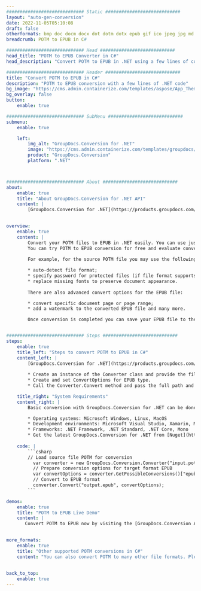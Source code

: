```yaml
---
############################# Static ############################
layout: "auto-gen-conversion"
date: 2022-11-05T05:10:08
draft: false
otherformats: bmp doc docm docx dot dotm dotx epub gif ico jpeg jpg md odt ott pdf png psd rtf tex tif tiff txt xps
breadcrumb: POTM to EPUB in C#

############################# Head ############################
head_title: "POTM to EPUB Converter in C#"
head_description: "Convert POTM to EPUB in .NET using a few lines of code. Use the GroupDocs Document Conversion API to convert over 160 file formats."

############################# Header ############################
title: "Convert POTM to EPUB in C#"
description: "POTM to EPUB conversion with a few lines of .NET code"
bg_image: "https://cms.admin.containerize.com/templates/aspose/App_Themes/V3/images/bg/header1.png"
bg_overlay: false
button:
    enable: true

############################# SubMenu ############################
submenu:
    enable: true

    left:
        img_alt: "GroupDocs.Conversion for .NET"
        image: "https://cms.admin.containerize.com/templates/groupdocs/images/product-logos/90x90-noborder/groupdocs-conversion-net.png"
        product: "GroupDocs.Conversion"
        platform: ".NET"



############################# About ############################
about:
    enable: true
    title: "About GroupDocs.Conversion for .NET API"
    content: |
        [GroupDocs.Conversion for .NET](https://products.groupdocs.com/conversion/net/) can be used to convert Microsoft Word, Excel, PowerPoint, PDF, Visio and other formats. GroupDocs.Conversion is a standalone API that is suitable for back-end and internal systems where high performance is required. It does not depend on any software such as Microsoft or Open Office.
    

overview:
    enable: true
    content: |
        Convert your POTM files to EPUB in .NET easily. You can use just a couple of C# code lines in any platform of your choice like - Windows, Linux, macOS.
        You can try POTM to EPUB conversion for free and evaluate conversion results quality.  Along with simple file conversion scenarios you can try more advanced options for loading source POTM file and for saving output EPUB result. 
        
        For example, for the source POTM file you may use the following load options:

        * auto-detect file format;
        * specify password for protected files (if file format supports it);
        * replace missing fonts to preserve document appearance.
        
        There are also advanced convert options for the EPUB file:

        * convert specific document page or page range;
        * add a watermark to the converted EPUB file and many more.

        Once conversion is completed you can save your EPUB file to the local file path or any third-party storage like FTP, Amazon S3, Google Drive, Dropbox etc. Please note - to convert POTM to EPUB there is no need for any additional software installed - like MS Office, Open Office, Adobe Acrobat Reader etc.


############################# Steps ############################
steps:
    enable: true
    title_left: "Steps to convert POTM to EPUB in C#"
    content_left: |
        [GroupDocs.Conversion for .NET](https://products.groupdocs.com/conversion/net/) makes it easy for developers to convert a POTM file to EPUB with a few lines of code.
        
        * Create an instance of the Converter class and provide the file POTM with the full path
        * Create and set ConvertOptions for EPUB type.
        * Call the Converter.Convert method and pass the full path and format (EPUB) as a parameter

    title_right: "System Requirements"
    content_right: |
        Basic conversion with GroupDocs.Conversion for .NET can be done in just a few simple steps. Our APIs are supported on all major platforms and operating systems. Before executing the code below, make sure you have the following prerequisites installed on your system.

        * Operating systems: Microsoft Windows, Linux, MacOS
        * Development environments: Microsoft Visual Studio, Xamarin, MonoDevelop
        * Frameworks: .NET Framework, .NET Standard, .NET Core, Mono
        * Get the latest GroupDocs.Conversion for .NET from [Nuget](https://www.nuget.org/packages/groupdocs.conversion)
         
    code: |
        ```csharp    
        // Load source file POTM for conversion
          var converter = new GroupDocs.Conversion.Converter("input.potm");
          // Prepare conversion options for target format EPUB
          var convertOptions = converter.GetPossibleConversions()["epub"].ConvertOptions;
          // Convert to EPUB format
          converter.Convert("output.epub", convertOptions);
        ```

demos:
    enable: true
    title: "POTM to EPUB Live Demo"
    content: |
       Convert POTM to EPUB now by visiting the [GroupDocs.Conversion App](https://products.groupdocs.app/conversion/family) website. Online demo has the following advantages
          

more_formats:
    enable: true
    title: "Other supported POTM conversions in C#"
    content: "You can also convert POTM to many other file formats. Please see the list below."
       
       
back_to_top:
    enable: true
---
```

